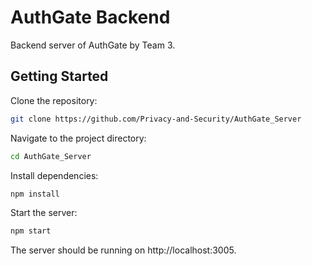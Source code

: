 # AuthGate Backend

Backend server of AuthGate by Team 3.

## Getting Started

Clone the repository:

```bash
git clone https://github.com/Privacy-and-Security/AuthGate_Server
```

Navigate to the project directory:

```bash
cd AuthGate_Server
```

Install dependencies:

```bash
npm install
```

Start the server:

```bash
npm start
```

The server should be running on http://localhost:3005.
